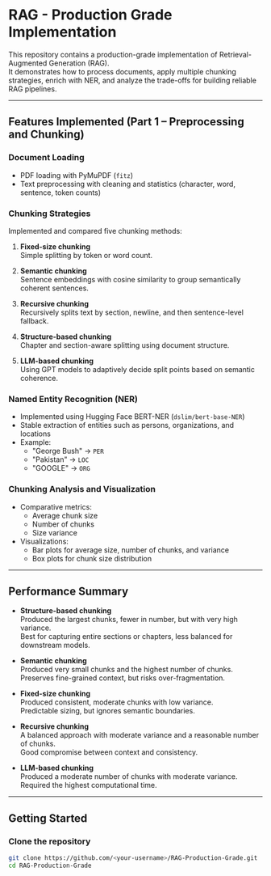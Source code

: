 # RAG - Production Grade Implementation

This repository contains a production-grade implementation of Retrieval-Augmented Generation (RAG).  
It demonstrates how to process documents, apply multiple chunking strategies, enrich with NER, and analyze the trade-offs for building reliable RAG pipelines.

---

## Features Implemented (Part 1 – Preprocessing and Chunking)

### Document Loading
- PDF loading with PyMuPDF (`fitz`)
- Text preprocessing with cleaning and statistics (character, word, sentence, token counts)

### Chunking Strategies
Implemented and compared five chunking methods:

1. **Fixed-size chunking**  
   Simple splitting by token or word count.

2. **Semantic chunking**  
   Sentence embeddings with cosine similarity to group semantically coherent sentences.

3. **Recursive chunking**  
   Recursively splits text by section, newline, and then sentence-level fallback.

4. **Structure-based chunking**  
   Chapter and section-aware splitting using document structure.

5. **LLM-based chunking**  
   Using GPT models to adaptively decide split points based on semantic coherence.

### Named Entity Recognition (NER)
- Implemented using Hugging Face BERT-NER (`dslim/bert-base-NER`)
- Stable extraction of entities such as persons, organizations, and locations
- Example:  
  - "George Bush" → `PER`  
  - "Pakistan" → `LOC`  
  - "GOOGLE" → `ORG`

### Chunking Analysis and Visualization
- Comparative metrics:
  - Average chunk size
  - Number of chunks
  - Size variance
- Visualizations:
  - Bar plots for average size, number of chunks, and variance
  - Box plots for chunk size distribution

---

## Performance Summary

- **Structure-based chunking**  
  Produced the largest chunks, fewer in number, but with very high variance.  
  Best for capturing entire sections or chapters, less balanced for downstream models.

- **Semantic chunking**  
  Produced very small chunks and the highest number of chunks.  
  Preserves fine-grained context, but risks over-fragmentation.

- **Fixed-size chunking**  
  Produced consistent, moderate chunks with low variance.  
  Predictable sizing, but ignores semantic boundaries.

- **Recursive chunking**  
  A balanced approach with moderate variance and a reasonable number of chunks.  
  Good compromise between context and consistency.

- **LLM-based chunking**  
  Produced a moderate number of chunks with moderate variance.  
  Required the highest computational time.

---

## Getting Started

### Clone the repository
```bash
git clone https://github.com/<your-username>/RAG-Production-Grade.git
cd RAG-Production-Grade
  

